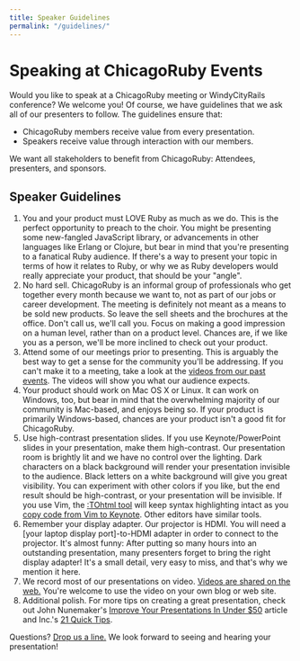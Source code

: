 ```yaml
---
title: Speaker Guidelines
permalink: "/guidelines/"
---
```


# Speaking at ChicagoRuby Events

Would you like to speak at a ChicagoRuby meeting or WindyCityRails conference? We welcome you! Of course, we have guidelines that we ask all of our presenters to follow. The guidelines ensure that:

- ChicagoRuby members receive value from every presentation.
- Speakers receive value through interaction with our members.

We want all stakeholders to benefit from ChicagoRuby: Attendees, presenters, and sponsors.


## Speaker Guidelines

1. You and your product must LOVE Ruby as much as we do. This is the perfect opportunity to preach to the choir. You might be presenting some new-fangled JavaScript library, or advancements in other languages like Erlang or Clojure, but bear in mind that you're presenting to a fanatical Ruby audience. If there's a way to present your topic in terms of how it relates to Ruby, or why we as Ruby developers would really appreciate your product, that should be your "angle".
2. No hard sell. ChicagoRuby is an informal group of professionals who get together every month because we want to, not as part of our jobs or career development. The meeting is definitely not meant as a means to be sold new products. So leave the sell sheets and the brochures at the office. Don't call us, we'll call you. Focus on making a good impression on a human level, rather than on a product level. Chances are, if we like you as a person, we'll be more inclined to check out your product.
3. Attend some of our meetings prior to presenting. This is arguably the best way to get a sense for the community you'll be addressing. If you can't make it to a meeting, take a look at the [videos from our past events](/videos). The videos will show you what our audience expects.
4. Your product should work on Mac OS X or Linux. It can work on Windows, too, but bear in mind that the overwhelming majority of our community is Mac-based, and enjoys being so. If your product is primarily Windows-based, chances are your product isn't a good fit for ChicagoRuby.
5. Use high-contrast presentation slides. If you use Keynote/PowerPoint slides in your presentation, make them high-contrast. Our presentation room is brightly lit and we have no control over the lighting. Dark characters on a black background will render your presentation invisible to the audience. Black letters on a white background will give you great visibility. You can experiment with other colors if you like, but the end result should be high-contrast, or your presentation will be invisible. If you use Vim, the [:TOhtml tool](http://rayhightower.com/blog/2013/10/31/tohtml-using-vim-code-snippets-in-keynote-presentations/) will keep syntax highlighting intact as you [copy code from Vim to Keynote](http://rayhightower.com/blog/2013/10/31/tohtml-using-vim-code-snippets-in-keynote-presentations/). Other editors have similar tools.
6. Remember your display adapter. Our projector is HDMI. You will need a [your laptop display port]-to-HDMI adapter in order to connect to the projector. It's almost funny: After putting so many hours into an outstanding presentation, many presenters forget to bring the right display adapter! It's a small detail, very easy to miss, and that's why we mention it here.
7. We record most of our presentations on video. [Videos are shared on the web.](http://vimeo.com/chicagoruby/channels) You're welcome to use the video on your own blog or web site.
8. Additional polish. For more tips on creating a great presentation, check out John Nunemaker's [Improve Your Presentations In Under $50](http://railstips.org/blog/archives/2010/05/05/improve-your-presentations-in-under-50/) article and Inc.'s [21 Quick Tips](http://www.inc.com/geoffrey-james/how-to-fix-your-presentations-21-tips.html).

Questions? [Drop us a line.](/contact) We look forward to seeing and hearing your presentation!
